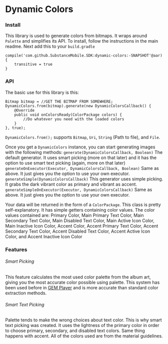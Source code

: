 # Dynamic Colors
### Install
This library is used to generate colors from bitmaps. It wraps around `Palette` and simplifies its API. To install, follow the instructions in the main readme. Next add this to your `build.gradle`
```
compile('com.github.SubstanceMobile.SDK:dynamic-colors:-SNAPSHOT'@aar){
    transitive = true
}
```

### API
The basic use for this library is this:
```
Bitmap bitmap = //GET THE BITMAP FROM SOMEWHERE;
DynamicColors.from(bitmap).generate(new DynamicColorsCallback() {
    @Override
    public void onColorsReady(ColorPackage colors) {
        //Do whatever you need with the loaded colors
    }
}, true);
```

`DynamicColors.from();` supports `Bitmap`, `Uri`, `String` (Path to file), and `File`.

Once you get a `DynamicColors` instance, you can start generating images with the following methods:
`generate(DynamicColorsCallback, Boolean)` The default generator. It uses smart picking (more on that later) and it has the option to use smart text picking (again, more on that later)
`generateOnExecutor(Executor, DynamicColorsCallback, Boolean)` Same as above. It just gives you the option to use your own executor.
`generateSimple(DynamicColorsCallback)` This generator uses simple picking. It grabs the dark vibrant color as primary and vibrant as accent.
`generateSimpleOnExecutor(Executor, DynamicColorsCallback)` Same as above. It just gives you the option to use your own executor.

Your data will be returned in the form of a `ColorPackage`. This class is pretty self-explanatory. It has simple getters containing color values. The color values contained are:
Primary Color, Main Primary Text Color, Main Secondary Text Color, Main Disabled Text Color, Main Active Icon Color, Main Inactive Icon Color, Accent Color, Accent Primary Text Color, Accent Secondary Text Color, Accent Disabled Text Color, Accent Active Icon Color, and Accent Inactive Icon Color

### Features
###### Smart Picking
This feature calculates the most used color palette from the album art, giving you the most accurate color possible using palette. This system has been used before in [GEM Player](https://github.com/SubstanceMobile/GEM) and is more accurate than standard color extraction methods.

###### Smart Text Picking
Palette tends to make the wrong choices about text color. This is why smart text picking was created. It uses the lightness of the primary color in order to choose primary, secondary, and disabled text colors. Same thing happens with accent. All of the colors used are from the material guidelines. 
